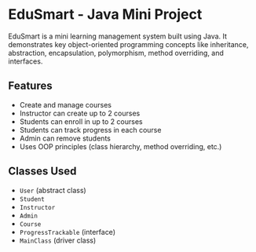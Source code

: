 # EduSmart - Java Mini Project

EduSmart is a mini learning management system built using Java. It demonstrates key object-oriented programming concepts like inheritance, abstraction, encapsulation, polymorphism, method overriding, and interfaces.

## Features

- Create and manage courses
- Instructor can create up to 2 courses
- Students can enroll in up to 2 courses
- Students can track progress in each course
- Admin can remove students
- Uses OOP principles (class hierarchy, method overriding, etc.)

## Classes Used

- `User` (abstract class)
- `Student`
- `Instructor`
- `Admin`
- `Course`
- `ProgressTrackable` (interface)
- `MainClass` (driver class)
